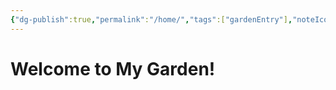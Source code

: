 ```yaml
---
{"dg-publish":true,"permalink":"/home/","tags":["gardenEntry"],"noteIcon":""}
---
```


# Welcome to My Garden!